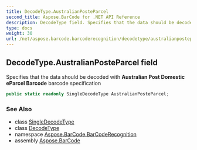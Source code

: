 ```yaml
---
title: DecodeType.AustralianPosteParcel
second_title: Aspose.BarCode for .NET API Reference
description: DecodeType field. Specifies that the data should be decoded with Australian Post Domestic eParcel Barcode barcode specification
type: docs
weight: 30
url: /net/aspose.barcode.barcoderecognition/decodetype/australianposteparcel/
---
```

## DecodeType.AustralianPosteParcel field

Specifies that the data should be decoded with **Australian Post Domestic eParcel Barcode** barcode specification

```csharp
public static readonly SingleDecodeType AustralianPosteParcel;
```

### See Also

* class [SingleDecodeType](../../singledecodetype/)
* class [DecodeType](../)
* namespace [Aspose.BarCode.BarCodeRecognition](../../../aspose.barcode.barcoderecognition/)
* assembly [Aspose.BarCode](../../../)


